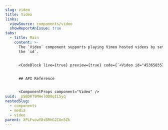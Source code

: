 ```yaml
---
slug: video
title: Video
links:
  viewSource: components/video
  showReportAnIssue: true
tabs:
  - title: Main
    content: >-
      The `Video` component supports playing Vimeo hosted videos by setting
      the `id`.


      <CodeBlock live={true} preview={true} code={`<Video id="453650357" />`} language={"tsx"} />


      ## API Reference


      <ComponentProps component="Video" />
uuid: _pSBDRT9MHelOD0qIL5yq
nestedSlug:
  - components
  - media
  - video
parent: XPLFvowY8sBRhG2IUn5Zk
---
```

